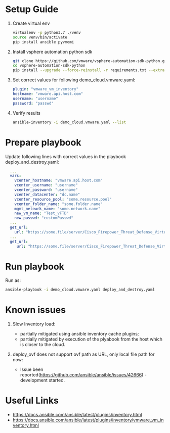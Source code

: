 # Setup Guide

1. Create virtual env
    ```bash
    virtualenv -p python3.7 ./venv
    source venv/bin/activate
    pip install ansible pyvmomi
    ```

1. Install vsphere automation python sdk 
    ```bash
    git clone https://github.com/vmware/vsphere-automation-sdk-python.git
    cd vsphere-automation-sdk-python
    pip install --upgrade --force-reinstall -r requirements.txt --extra-index-url file://`pwd`/lib
    ```
1. Set correct values for following demo_cloud.vmware.yaml:
    ```yaml
    plugin: "vmware_vm_inventory"
    hostname: "vmware.api.host.com"
    username: "username"
    password: "passwd"
    ```

1. Verify results
    ```bash
    ansible-inventory -i demo_cloud.vmware.yaml --list
    ```

# Prepare playbook
Update following lines with correct values in the playbook deploy_and_destroy.yaml:
```yaml
  ...
  vars:
    vcenter_hostname: "vmware.api.host.com"
    vcenter_username: "username"
    vcenter_password: "username"
    vcenter_datacenter: "dc.name"
    vcenter_resource_pool: "some.resource.pool"
    vcenter_folder_name: "some.folder.name"
    mgmt_netowrk_name: "some.network.name"
    new_vm_name: "Test_vFTD"
    new_passwd: "customPasswd"
  ...
  get_url:
    url: "https://some.file/server/Cisco_Firepower_Threat_Defense_Virtual-VI-6.4.0-1304.ovf"
  ...
  get_url:
     url: "https://some.file/server/Cisco_Firepower_Threat_Defense_Virtual-6.4.0-1304.vmdk"
```
# Run playbook
Run as: 
```bash
ansible-playbook -i demo_cloud.vmware.yaml deploy_and_destroy.yaml 
```

# Known issues
1. Slow Inventory load:
    - partially mitigated using ansible inventory cache plugins;
    - partially mitigated by execution of the plyabook from the host which is closer to the cloud.

1. deploy_ovf does not support ovf path as URL, only local file path for now:
    - Issue been reported(https://github.com/ansible/ansible/issues/42666)  - development started.
    
# Useful Links
- https://docs.ansible.com/ansible/latest/plugins/inventory.html
- https://docs.ansible.com/ansible/latest/plugins/inventory/vmware_vm_inventory.html
